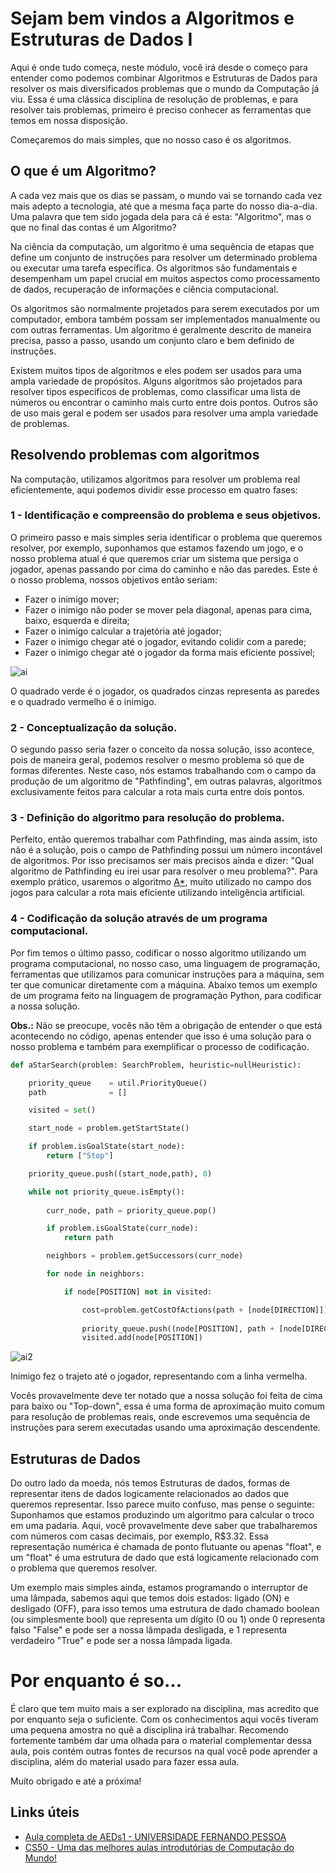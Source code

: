 # Sejam bem vindos a Algoritmos e Estruturas de Dados I

Aqui é onde tudo começa, neste módulo, você irá desde o começo para entender como podemos combinar Algoritmos e Estruturas de Dados
para resolver os mais diversificados problemas que o mundo da Computação já viu. Essa é uma clássica disciplina de resolução de problemas,
e para resolver tais problemas, primeiro é preciso conhecer as ferramentas que temos em nossa disposição.

Começaremos do mais simples, que no nosso caso é os algoritmos.

## O que é um Algoritmo?

A cada vez mais que os dias se passam, o mundo vai se tornando cada vez mais adepto a tecnologia, até que a mesma faça parte do nosso dia-a-dia. 
Uma palavra que tem sido jogada dela para cá é esta: "Algoritmo", mas o que no final das contas é um Algoritmo?

Na ciência da computação, um algoritmo é uma sequência de etapas que define um conjunto de instruções para resolver um determinado problema ou executar uma tarefa específica. Os algoritmos são fundamentais e desempenham um papel crucial em muitos aspectos como processamento de dados, recuperação de informações e ciência computacional.

Os algoritmos são normalmente projetados para serem executados por um computador, embora também possam ser implementados manualmente ou com outras ferramentas. Um algoritmo é geralmente descrito de maneira precisa, passo a passo, usando um conjunto claro e bem definido de instruções.

Existem muitos tipos de algoritmos e eles podem ser usados para uma ampla variedade de propósitos. Alguns algoritmos são projetados para resolver tipos específicos de problemas, como classificar uma lista de números ou encontrar o caminho mais curto entre dois pontos. Outros são de uso mais geral e podem ser usados para resolver uma ampla variedade de problemas.

## Resolvendo problemas com algoritmos

Na computação, utilizamos algoritmos para resolver um problema real eficientemente, aqui podemos dividir esse processo em quatro fases:

### 1 - Identificação e compreensão do problema e seus objetivos.

O primeiro passo e mais simples seria identificar o problema que queremos resolver, por exemplo, suponhamos que estamos fazendo um jogo, e o nosso problema atual é que queremos criar um sistema que persiga o jogador, apenas passando por cima do caminho e não das paredes. Este é o nosso problema, nossos objetivos então seriam:

- Fazer o inimigo mover;
- Fazer o inimigo não poder se mover pela diagonal, apenas para cima, baixo, esquerda e direita;
- Fazer o inimigo calcular a trajetória até jogador;
- Fazer o inimigo chegar até o jogador, evitando colidir com a parede;
- Fazer o inimigo chegar até o jogador da forma mais eficiente possível;

![ai](https://user-images.githubusercontent.com/9157977/210408979-2d6b6827-8842-4003-8508-79a2d47bd90d.jpg)

O quadrado verde é o jogador, os quadrados cinzas representa as paredes e o quadrado vermelho é o inimigo.

### 2 - Conceptualização da solução.

O segundo passo seria fazer o conceito da nossa solução, isso acontece, pois de maneira geral, podemos resolver o mesmo problema só que de formas diferentes. Neste caso, nós estamos trabalhando com o campo da produção de um algoritmo de "Pathfinding", em outras palavras, algoritmos exclusivamente feitos para calcular a rota mais curta entre dois pontos. 

### 3 - Definição do algoritmo para resolução do problema.

Perfeito, então queremos trabalhar com Pathfinding, mas ainda assim, isto não é a solução, pois o campo de Pathfinding possui um número incontável de algoritmos. Por isso precisamos ser mais precisos ainda e dizer: "Qual algoritmo de Pathfinding eu irei usar para resolver o meu problema?". Para exemplo prático, usaremos o algoritmo [A*](https://www.inf.ufsc.br/~alexandre.goncalves.silva/courses/14s2/ine5633/trabalhos/t1/A%20%20%20Pathfinding%20para%20Iniciantes.pdf), muito utilizado no campo dos jogos para calcular a rota mais eficiente utilizando inteligência artificial.

### 4 - Codificação da solução através de um programa computacional.

Por fim temos o último passo, codificar o nosso algoritmo utilizando um programa computacional, no nosso caso, uma linguagem de programação, ferramentas que utilizamos para comunicar instruções para a máquina, sem ter que comunicar diretamente com a máquina. Abaixo temos um exemplo de um programa feito na linguagem de programação Python, para codificar a nossa solução.

**Obs.:** Não se preocupe, vocês não têm a obrigação de entender o que está acontecendo no código, apenas entender que isso é uma solução 
para o nosso problema e também para exemplificar o processo de codificação.

```python
def aStarSearch(problem: SearchProblem, heuristic=nullHeuristic):

    priority_queue    = util.PriorityQueue()
    path              = []

    visited = set()

    start_node = problem.getStartState()

    if problem.isGoalState(start_node):
        return ["Stop"]

    priority_queue.push((start_node,path), 0)

    while not priority_queue.isEmpty():
        
        curr_node, path = priority_queue.pop()

        if problem.isGoalState(curr_node):
            return path

        neighbors = problem.getSuccessors(curr_node)

        for node in neighbors:

            if node[POSITION] not in visited:

                cost=problem.getCostOfActions(path + [node[DIRECTION]]) + heuristic(node[POSITION],problem)
                
                priority_queue.push((node[POSITION], path + [node[DIRECTION]]), cost)
                visited.add(node[POSITION])
```

![ai2](https://user-images.githubusercontent.com/9157977/210409079-0edfb743-7b8d-4c23-a054-176ef118cacc.jpg)

Inimigo fez o trajeto até o jogador, representando com a linha vermelha.

Vocês provavelmente deve ter notado que a nossa solução foi feita de cima para baixo ou "Top-down", essa é uma forma de aproximação muito comum para resolução de problemas reais, onde escrevemos uma sequência de instruções para serem executadas usando uma aproximação descendente.

## Estruturas de Dados

Do outro lado da moeda, nós temos Estruturas de dados, formas de representar itens de dados logicamente relacionados ao dados
que queremos representar. Isso parece muito confuso, mas pense o seguinte: Suponhamos que estamos produzindo um algoritmo para 
calcular o troco em uma padaria. Aqui, você provavelmente deve saber que trabalharemos com números com casas decimais, por exemplo, R$3.32. Essa representação numérica é chamada de ponto flutuante ou apenas "float", e um "float" é uma estrutura de dado que está logicamente relacionado com o problema que queremos resolver.

Um exemplo mais simples ainda, estamos programando o interruptor de uma lâmpada, sabemos aqui que temos dois estados: ligado (ON) e desligado (OFF), para isso temos uma estrutura de dado chamado boolean (ou simplesmente bool) que representa um dígito (0 ou 1) onde 0 representa falso "False" e pode ser a nossa lâmpada desligada, e 1 representa verdadeiro "True" e pode ser a nossa lâmpada ligada.

# Por enquanto é so...

É claro que tem muito mais a ser explorado na disciplina, mas acredito que por enquanto seja o suficiente. Com os conhecimentos aqui vocês tiveram uma pequena amostra no quê a disciplina irá trabalhar. Recomendo fortemente também dar uma olhada para o material complementar dessa aula, pois contém outras fontes de recursos na qual você pode aprender a disciplina, além do material usado para fazer essa aula.

Muito obrigado e até a próxima! 

## Links úteis

- [Aula completa de AEDs1 - UNIVERSIDADE FERNANDO PESSOA](http://www3.dsi.uminho.pt/iiee/repos/AEDados.pdf)
- [CS50 - Uma das melhores aulas introdutórias de Computação do Mundo!](https://youtu.be/8mAITcNt710)
